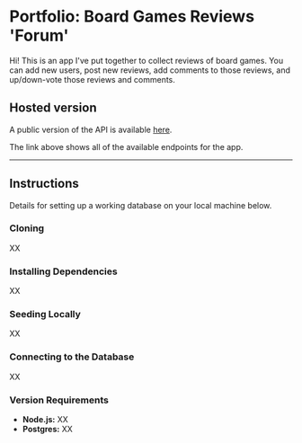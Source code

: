 # Portfolio: Board Games Reviews 'Forum'

Hi! This is an app I've put together to collect reviews of board games. You can add new users, post new reviews, add comments to those reviews, and up/down-vote those reviews and comments.

## Hosted version

A public version of the API is available [here](https://chris-nc-games.herokuapp.com/api).

The link above shows all of the available endpoints for the app.

---

## Instructions

Details for setting up a working database on your local machine below.

### Cloning

XX

### Installing Dependencies

XX

### Seeding Locally

XX

### Connecting to the Database

XX

### Version Requirements

- **Node.js:** XX
- **Postgres:** XX
